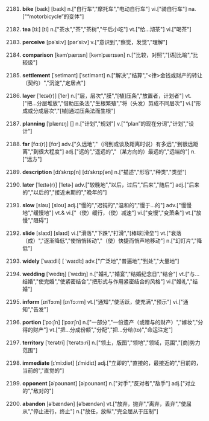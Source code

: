 2181. **bike**
[baɪk]  [baɪk]
n.["自行车","摩托车","电动自行车"]  vi.["骑自行车"]  na.["“motorbicycle”的变体"]  

2182. **tea**
[ti:]  [ti]
n.["茶水","茶","茶树","午后小吃"]  vt.["给…沏茶"]  vi.["喝茶"]  

2183. **perceive**
[pəˈsi:v]  [pərˈsi:v]
v.["意识到","察觉，发觉","理解"]  

2184. **comparison**
[kəmˈpærɪsn]  [kəmˈpærɪsən]
n.["比较，对照","[语]比喻","比较级"]  

2185. **settlement**
[ˈsetlmənt]  [ˈsɛtlmənt]
n.["解决","结算","<律>金钱或财产的转让（契约）","沉淀","定居点"]  

2186. **layer**
[ˈleɪə(r)]  [ˈler]
n.["层，层次","膜","[植]压条","放置者，计划者"]  vt.["把…分层堆放","借助压条法","生根繁殖","将（头发）剪成不同层次"]  vi.["形成或分成层次","[植]通过压条法而生根"]  

2187. **planning**
[ˈplænɪŋ]  []
n.["计划","规划"]  v.["“plan”的现在分词","计划","设计"]  

2188. **far**
[fɑ:(r)]  [fɑr]
adv.["久远地","（问到或谈及距离时说）有多远","到很远距离","到很大程度"]  adj.["远的","遥远的","（某方向的）最远的","远端的"]  n.["远方"]  

2189. **description**
[dɪˈskrɪpʃn]  [dɪˈskrɪpʃən]
n.["描述","形容","种类","类型"]  

2190. **later**
[ˈleɪtə(r)]  [ˈletɚ]
adv.["较晚地","以后，过后","后来","随后"]  adj.["后来的","以后的","接近末期的","晚年的"]  

2191. **slow**
[sləʊ]  [sloʊ]
adj.["慢的","迟钝的","温和的","慢于…的"]  adv.["慢慢地","缓慢地"]  vt.& vi.["（使）缓行，（使）减速"]  vi.["变慢","变萧条"]  vt.["放慢","阻碍"]  

2192. **slide**
[slaɪd]  [slaɪd]
vi.["滑落","下跌","打滑","[棒球]滑垒"]  vt.["衰落（成）","逐渐降低","使悄悄转动","（使）快捷而悄声地移动"]  n.["幻灯片","降低"]  

2193. **widely**
[ˈwaɪdli]  [ ˈwaɪdlɪ]
adv.["广泛地","普遍地","到处","大量地"]  

2194. **wedding**
[ˈwedɪŋ]  [ˈwɛdɪŋ]
n.["婚礼","婚宴","结婚纪念日","结合"]  vt.["与…结婚","使完婚","使紧密结合","把形式与作用紧密结合的风格"]  vi.["婚礼","结婚"]  

2195. **inform**
[ɪnˈfɔ:m]  [ɪnˈfɔ:rm]
vt.["通知","使活跃，使充满","预示"]  vi.["通知","告发"]  

2196. **portion**
[ˈpɔ:ʃn]  [ˈpɔ:rʃn]
n.["一部分","一份遗产（或赠与的财产）","嫁妆","分得的财产"]  vt.["把…分成份额","分配","把…分给(to)","命运注定"]  

2197. **territory**
[ˈterətri]  [ˈterətɔ:ri]
n.["领土，版图","领地","领域，范围","[商]势力范围"]  

2198. **immediate**
[ɪˈmi:diət]  [ɪˈmidiɪt]
adj.["立即的","直接的，最接近的","目前的，当前的","直觉的"]  

2199. **opponent**
[əˈpəʊnənt]  [əˈpoʊnənt]
n.["对手","反对者","敌手"]  adj.["对立的","敌对的"]  

2200. **abandon**
[əˈbændən]  [əˈbændən]
vt.["放弃，抛弃","离弃，丢弃","使屈从","停止进行，终止"]  n.["放任，放纵","完全屈从于压制"]  

